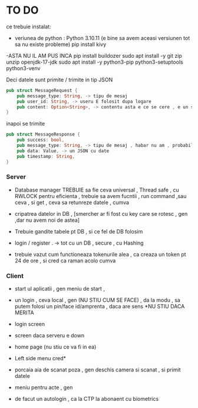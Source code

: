 # TO DO


ce trebuie instalat:


- veriunea de python  : Python 3.10.11 (e bine sa avem aceasi versiunen tot sa nu existe probleme)
pip install kivy

-ASTA NU IL AM PUS INCA <E FOLOSIT PT A DAT BUILD PT ANROIT TREBUIE VAZUT CUM FUNTIONEAZA>
pip install buildozer
sudo apt install -y git zip unzip openjdk-17-jdk
sudo apt install -y python3-pip python3-setuptools python3-venv



Deci datele sunt primite / trimite in tip JSON

```rs
pub struct MessageRequest {
    pub message_type: String, -> tipu de mesaj
    pub user_id: String, -> useru E folosit dupa logare
    pub content: Option<String>, -> contentu asta e ce se cere , e un string 
}
```
inapoi se trimite

```rs
pub struct MessageResponse {
    pub success: bool,
    pub message_type: String, -> tipu de mesaj , habar nu am , probabil ii gasim ceva , nus inca 
    pub data: Value, -> un JSON cu date
    pub timestamp: String,
}
```


### Server

- Database manager TREBUIE sa fie ceva universal , Thread safe , cu RWLOCK pentru eficienta , trebuie sa avem fucntii , run command ,sau ceva , si get , ceva sa retunreze datele , cumva

- cripatrea datelor in DB  , [smercher ar fi fost cu key care se rotesc , gen ,dar nu avem noi de astea]

- Trebuie gandite tabele pt DB , si ce fel de DB folosim

- login / register . -> tot cu un DB , secure , cu Hashing

- trebuie vazut cum functioneaza tokenurile alea , ca creaza un token pt 24 de ore , si cred ca raman acolo cumva


### Client

- start ul aplicatii , gen meniu de start  , 

- un login , ceva local , gen (NU STIU CUM SE FACE) , da la modu , sa putem folosi un pin/face id/amprenta , daca are sens *NU STIU DACA MERITA

- login screen

- screen daca serveru e down

- home page (nu stiu ce va fi in ea)

- Left side menu cred*

- porcaia aia de scanat poza , gen deschis camera si scanat , si primit datele

- meniu pentru acte , gen 

- de facut un autologin , ca la CTP la abonaent cu biometrics